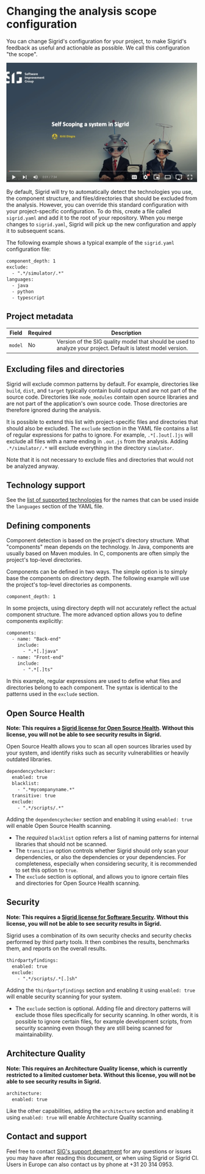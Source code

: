 Changing the analysis scope configuration
=========================================

You can change Sigrid's configuration for your project, to make Sigrid's feedback as useful and actionable as possible. We call this configuration "the scope".

<a href="https://www.youtube.com/watch?v=Uomc7hUbRTw" target="_blank">
  <img src="images/scoping-video.png" width="500" />
</a>

By default, Sigrid will try to automatically detect the technologies you use, the component structure, and files/directories that should be excluded from the analysis. However, you can override this standard configuration with your project-specific configuration. To do this, create a file called `sigrid.yaml` and add it to the root of your repository. When you merge changes to `sigrid.yaml`, Sigrid will pick up the new configuration and apply it to subsequent scans.

The following example shows a typical example of the `sigrid.yaml` configuration file:

```
component_depth: 1
exclude:
  - ".*/simulator/.*"
languages:
  - java
  - python
  - typescript
```

## Project metadata

| Field              | Required | Description                                                                                                    |
|--------------------|----------|----------------------------------------------------------------------------------------------------------------|
| `model`            | No       | Version of the SIG quality model that should be used to analyze your project. Default is latest model version. |

## Excluding files and directories

Sigrid will exclude common patterns by default. For example, directories like `build`, `dist`, and `target` typically contain build output and are not part of the source code. Directories like `node_modules` contain open source libraries and are not part of the application's own source code. Those directories are therefore ignored during the analysis.

It is possible to extend this list with project-specific files and directories that should also be excluded. The `exclude` section in the YAML file contains a list of regular expressions for paths to ignore. For example, `.*[.]out[.]js` will exclude all files with a name ending in `.out.js` from the analysis. Adding `.*/simulator/.*` will exclude everything in the directory `simulator`.

Note that it is not necessary to exclude files and directories that would not be analyzed anyway. 

## Technology support

See the [list of supported technologies](technology-support.md) for the names that can be used inside the `languages` section of the YAML file.

## Defining components

Component detection is based on the project's directory structure. What "components" mean depends on the technology. In Java, components are usually based on Maven modules. In C, components are often simply the project's top-level directories.

Components can be defined in two ways. The simple option is to simply base the components on directory depth. The following example will use the project's top-level directories as components.

    component_depth: 1
    
In some projects, using directory depth will not accurately reflect the actual component structure. The more advanced option allows you to define components explicitly:

    components:
      - name: "Back-end"
        include:
          - ".*[.]java"
      - name: "Front-end"
        include:
          - ".*[.]ts"
          
In this example, regular expressions are used to define what files and directories belong to each component. The syntax is identical to the patterns used in the `exclude` section.

## Open Source Health

**Note: This requires a [Sigrid license for Open Source Health](https://www.softwareimprovementgroup.com/capabilities/sigrid-open-source-health/). Without this license, you will not be able to see security results in Sigrid.**

Open Source Health allows you to scan all open sources libraries used by your system, and identify risks such as security vulnerabilities or heavily outdated libraries.

    dependencychecker:
      enabled: true
      blacklist: 
        - ".*mycompanyname.*"
      transitive: true
      exclude:
        - ".*/scripts/.*"
        
Adding the `dependencychecker` section and enabling it using `enabled: true` will enable Open Source Health scanning. 

- The *required* `blacklist` option refers a list of naming patterns for internal libraries that should not be scanned. 
- The `transitive` option controls whether Sigrid should only scan your dependencies, or also the dependencies or your dependencies. For completeness, especially when considering security, it is recommended to set this option to `true`.
- The `exclude` section is optional, and allows you to ignore certain files and directories for Open Source Health scanning.

## Security

**Note: This requires a [Sigrid license for Software Security](https://www.softwareimprovementgroup.com/solutions/sigrid-software-security/). Without this license, you will not be able to see security results in Sigrid.**

Sigrid uses a combination of its own security checks and security checks performed by third party tools. It then combines the results, benchmarks them, and reports on the overall results.

    thirdpartyfindings:
      enabled: true
      exclude:
        - ".*/scripts/.*[.]sh"
          
Adding the `thirdpartyfindings` section and enabling it using `enabled: true` will enable security scanning for your system. 

- The `exclude` section is optional. Adding file and directory patterns will exclude those files specifically for security scanning. In other words, it is possible to ignore certain files, for example development scripts, from security scanning even though they are still being scanned for maintainability.

## Architecture Quality

**Note: This requires an Architecture Quality license, which is currently restricted to a limited customer beta. Without this license, you will not be able to see security results in Sigrid.**

    architecture:
      enabled: true
      
Like the other capabilities, adding the `architecture` section and enabling it using `enabled: true` will enable Architecture Quality scanning.

## Contact and support

Feel free to contact [SIG's support department](mailto:support@softwareimprovementgroup.com) for any questions or issues you may have after reading this document, or when using Sigrid or Sigrid CI. Users in Europe can also contact us by phone at +31 20 314 0953.
